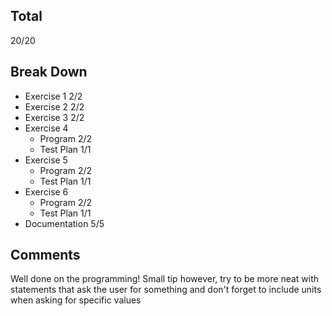 ## Total ##
20/20

## Break Down ##
* Exercise 1    2/2
* Exercise 2    2/2
* Exercise 3    2/2
* Exercise 4
  * Program     2/2
  * Test Plan   1/1
* Exercise 5
  * Program     2/2
  * Test Plan   1/1
* Exercise 6
  * Program     2/2
  * Test Plan   1/1
* Documentation 5/5

## Comments ##
Well done on the programming!
Small tip however, try to be more neat with statements that ask the user for something and don't forget to include units when asking for specific values